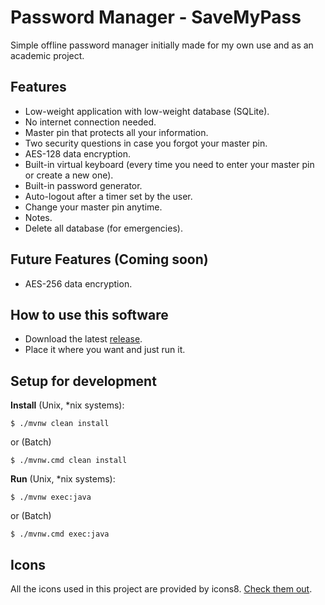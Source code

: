 # Password Manager - SaveMyPass

Simple offline password manager initially made for my own use and as an academic project.

## Features

* Low-weight application with low-weight database (SQLite).
* No internet connection needed.
* Master pin that protects all your information.
* Two security questions in case you forgot your master pin.
* AES-128 data encryption.
* Built-in virtual keyboard (every time you need to enter your master pin or create a new one).
* Built-in password generator.
* Auto-logout after a timer set by the user.
* Change your master pin anytime.
* Notes.
* Delete all database (for emergencies).

## Future Features (Coming soon)

* AES-256 data encryption.

## How to use this software

* Download the latest [release](https://github.com/tiagoppinho/PasswordManager/releases).
* Place it where you want and just run it.

## Setup for development

**Install** (Unix, *nix systems):

```
$ ./mvnw clean install
```

or (Batch)

```
$ ./mvnw.cmd clean install
```

**Run** (Unix, *nix systems):

```
$ ./mvnw exec:java
```

or (Batch)

```
$ ./mvnw.cmd exec:java
```

## Icons

All the icons used in this project are provided by icons8.
[Check them out](https://icons8.com).
